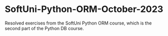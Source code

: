 # SoftUni-Python-ORM-October-2023
Resolved exercises from the SoftUni Python ORM course, which is the second part of the Python DB course.
